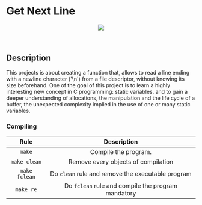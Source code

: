 # Get Next Line

<p align="center">
<img src="imagem.png">
</p>

<p align="center">
</p>

</br>

## Description  

This projects is about creating a function that, allows to read a line ending with
a newline character ('\\n') from a file descriptor, without knowing its size beforehand. 
One of the goal of this project is to learn a highly interesting new concept in C 
programming: static variables, and to gain a deeper understanding of allocations,
the manipulation and the life cycle of a buffer, the unexpected complexity implied 
in the use of one or many static variables.

### Compiling

| Rule         |                 Description                             |
|:------------:|:-------------------------------------------------------:|
| `make`       | Compile the program.                                    |
| `make clean` | Remove every objects of compilation                     |
| `make fclean`| Do `clean` rule and remove the executable program       |
| `make re`    | Do `fclean` rule and compile the program mandatory      |
